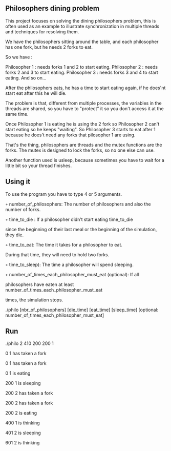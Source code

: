 ## Philosophers dining problem

This project focuses on solving the dining philosophers problem, this is often used as an example to illustrate synchronization in multiple threads and techniques for resolving them.

We have the philosophers sitting around the table, and each philosopher has one fork, but he needs 2 forks to eat.

So we have :

Philosopher 1 : needs forks 1 and 2 to start eating. Philosopher 2 : needs forks 2 and 3 to start eating. 
Philosopher 3 : needs forks 3 and 4 to start eating. And so on...

After the philosophers eats, he has a time to start eating again, if he does'nt start eat after this he will die.

The problem is that, different from multiple processes, the variables in the threads are shared, so you have to "protect" it so you don't access it at the same time.

Once Philosopher 1 is eating he is using the 2 fork so Philosopher 2 can't start eating so he keeps "waiting". So Philosopher 3 starts to eat after 1 because he does't need any forks that pilosopher 1 are using.

That's the thing, philosophers are threads and the mutex functions are the forks. The mutex is designed to lock the forks, so no one else can use.

Another function used is usleep, because sometimes you have to wait for a little bit so your thread finishes.

## Using it

To use the program you have to type 4 or 5 arguments.

◦ number_of_philosophers: The number of philosophers and also the number
of forks.

◦ time_to_die : If a philosopher didn’t start eating time_to_die

since the beginning of their last meal or the beginning of the simulation, they die.

◦ time_to_eat: The time it takes for a philosopher to eat.

During that time, they will need to hold two forks.

◦ time_to_sleep): The time a philosopher will spend sleeping.

◦ number_of_times_each_philosopher_must_eat (optional): If all

philosophers have eaten at least number_of_times_each_philosopher_must_eat

times, the simulation stops.

./philo [nbr_of_philosophers] [die_time] [eat_time] [sleep_time] [optional: number_of_times_each_philosopher_must_eat]

## Run

./philo 2 410 200 200 1

0 1 has taken a fork 

0 1 has taken a fork 

0 1 is eating 

200 1 is sleeping 

200 2 has taken a fork 

200 2 has taken a fork 

200 2 is eating 

400 1 is thinking 

401 2 is sleeping 

601 2 is thinking 

